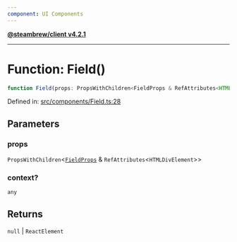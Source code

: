 ```yaml
---
component: UI Components
---
```


[**@steambrew/client v4.2.1**](../README.md)

***

# Function: Field()

```ts
function Field(props: PropsWithChildren<FieldProps & RefAttributes<HTMLDivElement>>, context?: any): null | ReactElement
```

Defined in: [src/components/Field.ts:28](https://github.com/SteamClientHomebrew/SDK/blob/main/typescript-packages/client/src/components/Field.ts#L28)

## Parameters

### props

`PropsWithChildren`\<[`FieldProps`](../interfaces/FieldProps.md) & `RefAttributes`\<`HTMLDivElement`\>\>

### context?

`any`

## Returns

`null` \| `ReactElement`
